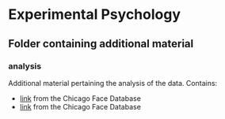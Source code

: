# Experimental Psychology

## Folder containing additional material

### analysis

Additional material pertaining the analysis of the data.
Contains:
- [link](https://chicagofaces.org/default/download/ "norming data & codebook") from the Chicago Face Database
- [link](https://chicagofaces.org/default/download/ "measurement guide") from the Chicago Face Database
